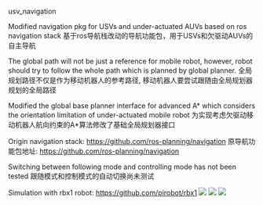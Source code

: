 usv_navigation

Modified navigation pkg for USVs and under-actuated AUVs based on ros navigation stack
基于ros导航栈改动的导航功能包，用于USVs和欠驱动AUVs的自主导航

The global path will not be just a reference for mobile robot, however, robot should try to follow the whole path which is planned by global planner.
全局规划路径不仅是作为移动机器人的参考路径, 移动机器人要尝试跟随由全局规划器规划的全局路径

Modified the global base planner interface for advanced A* which considers the orientation limitation of under-actuated mobile robot
为实现考虑欠驱动移动机器人航向约束的A*算法修改了基础全局规划器接口

Origin navigation stack: https://github.com/ros-planning/navigation
原导航功能包地址: https://github.com/ros-planning/navigation

Switching between following mode and controlling mode has not been tested
跟随模式和控制模式的自动切换尚未测试

Simulation with rbx1 robot: https://github.com/pirobot/rbx1
![](https://github.com/wangzhao9562/usv_navigation/blob/master/assets/simulation01.png)
![](https://github.com/wangzhao9562/usv_navigation/blob/master/assets/simulation02.png)
![](https://github.com/wangzhao9562/usv_navigation/blob/master/assets/simulation03.png)